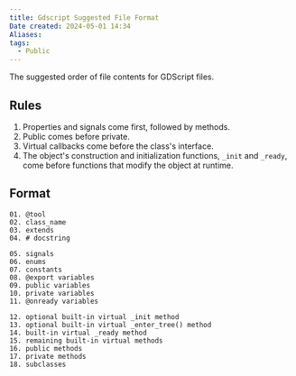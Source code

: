 ```yaml
---
title: Gdscript Suggested File Format
Date created: 2024-05-01 14:34
Aliases:
tags: 
  - Public
---
```


The suggested order of file contents for GDScript files.

## Rules
1. Properties and signals come first, followed by methods.
2. Public comes before private.
3. Virtual callbacks come before the class's interface.
4. The object's construction and initialization functions, `_init` and `_ready`, come before functions that modify the object at runtime.

## Format
```
01. @tool
02. class_name
03. extends
04. # docstring

05. signals
06. enums
07. constants
08. @export variables
09. public variables
10. private variables
11. @onready variables

12. optional built-in virtual _init method
13. optional built-in virtual _enter_tree() method
14. built-in virtual _ready method
15. remaining built-in virtual methods
16. public methods
17. private methods
18. subclasses
```

